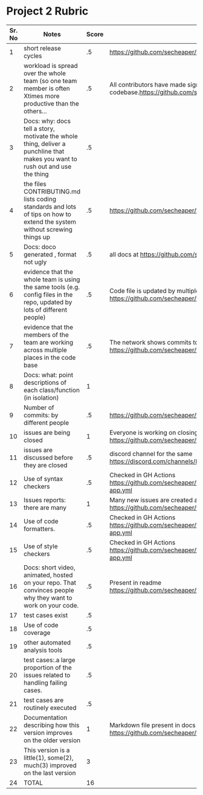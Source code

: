
# Project 2 Rubric


Sr. No| Notes|Score|Evidence|
|----|--------|------|-------|
1| short release cycles| .5 |https://github.com/secheaper/transcriptor/releases/|
2| workload is spread over the whole team (so one team member is often Xtimes more productive than the others... | .5| All contributors have made significant commits in the codebase.https://github.com/secheaper/transcriptor/graphs/contributors|
3| Docs: why: docs tell a story, motivate the whole thing, deliver a punchline that makes you want to rush out and use the thing|.5||
4| the files CONTRIBUTING.md lists coding standards and lots of tips on how to extend the system without screwing things up |.5|https://github.com/secheaper/transcriptor/blob/main/CONTRIBUTING.md|
5| Docs: doco generated , format not ugly|.5| all docs at https://github.com/secheaper/transcriptor/tree/main/docs|
6| evidence that the whole team is using the same tools (e.g. config files in the repo, updated by lots of different people) |.5|Code file is updated by multiple people https://github.com/secheaper/transcriptor/blob/main/source/transcriptor.py|
7| evidence that the members of the team are working across multiple places in the code base|.5|The network shows commits to various parts of the project https://github.com/secheaper/transcriptor/network|
8| Docs: what: point descriptions of each class/function (in isolation)	| 1 ||
9| Number of commits: by different people	| .5 | https://github.com/secheaper/transcriptor/graphs/contributors |
10| issues are being closed	|1| Everyone is working on closing the issues on time https://github.com/secheaper/transcriptor/issues?q=is%3Aissue+is%3Aclosed|
11| issues are discussed before they are closed	| .5| discord channel for the same https://discord.com/channels/879343473940107264/879343474393096237|
12| Use of syntax checkers | .5|Checked in GH Actions https://github.com/secheaper/transcriptor/blob/main/.github/workflows/python-app.yml|
13| Issues reports: there are many| 1| Many new issues are created and resolved https://github.com/secheaper/transcriptor/issues |
14| Use of code formatters.	|.5 |Checked in GH Actions https://github.com/secheaper/transcriptor/blob/main/.github/workflows/python-app.yml|
15| Use of style checkers	|.5 |Checked in GH Actions https://github.com/secheaper/transcriptor/blob/main/.github/workflows/python-app.yml|
16| Docs: short video, animated, hosted on your repo. That convinces people why they want to work on your code.|.5 |Present in readme https://github.com/secheaper/transcriptor/blob/main/README.md|
17| test cases exist| .5| |
18| Use of code coverage| .5| |
19| other automated analysis tools| .5| |
20| test cases:.a large proportion of the issues related to handling failing cases.	| .5| |
21| test cases are routinely executed	| .5| | 
22| Documentation describing how this version improves on the older version	| 1| Markdown file present in docs https://github.com/secheaper/transcriptor/blob/main/docs/changes.md|
23| This version is a little(1), some(2), much(3) improved on the last version | 3| |
24| TOTAL | 16 | |
